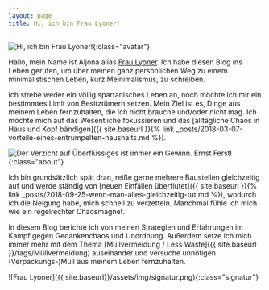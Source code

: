 ```yaml
---
layout: page
title: Hi, ich bin Frau Lyoner!
---
```


![Hi, ich bin Frau Lyoner!]({{site.baseurl}}/assets/img/fraulyoner.jpg){:class="avatar"}

Hallo, mein Name ist Aljona alias [Frau Lyoner](https://www.fraulyoner.de). Ich
habe diesen Blog ins Leben gerufen, um über meinen ganz persönlichen Weg zu
einem minimalistischen Leben, kurz Meinimalismus, zu schreiben.

Ich strebe weder ein völlig spartanisches Leben an, noch möchte ich mir ein
bestimmtes Limit von Besitztümern setzen. Mein Ziel ist es, Dinge aus meinem
Leben fernzuhalten, die ich nicht brauche und/oder nicht mag. Ich möchte mich
auf das Wesentliche fokussieren und das [alltägliche Chaos in Haus und Kopf bändigen]({{ site.baseurl }}{% link _posts/2018-03-07-vorteile-eines-entrumpelten-haushalts.md %}).

![Der Verzicht auf Überflüssiges ist immer ein Gewinn. Ernst Ferstl]({{site.baseurl}}/assets/img/categories/Nachhaltigkeit.jpg){:class="about"}

Ich bin grundsätzlich spät dran, reiße gerne mehrere Baustellen gleichzeitig auf
und werde ständig von [neuen Einfällen überflutet]({{ site.baseurl }}{% link _posts/2018-09-25-wenn-man-alles-gleichzeitig-tut.md %}), wodurch ich die Neigung habe, mich schnell zu
verzetteln. Manchmal fühle ich mich wie ein regelrechter Chaosmagnet.

In diesem Blog berichte ich von meinen Strategien und Erfahrungen im Kampf gegen
Gedankenchaos und Unordnung. Außerdem setze ich mich immer mehr mit
dem Thema [Müllvermeidung / Less Waste]({{ site.baseurl }}/tags/Müllvermeidung)
auseinander und versuche unnötigen (Verpackungs-)Müll aus meinem Leben
fernzuhalten.

![Frau Lyoner]({{ site.baseurl}}/assets/img/signatur.png){:class="signatur"}
